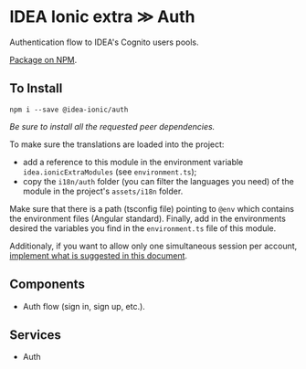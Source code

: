 # IDEA Ionic extra ≫ Auth

Authentication flow to IDEA's Cognito users pools.

[Package on NPM](https://www.npmjs.com/package/@idea-ionic/auth).

## To Install

```
npm i --save @idea-ionic/auth
```

_Be sure to install all the requested peer dependencies._

To make sure the translations are loaded into the project:

- add a reference to this module in the environment variable `idea.ionicExtraModules` (see `environment.ts`);
- copy the `i18n/auth` folder (you can filter the languages you need) of the module in the project's `assets/i18n` folder.

Make sure that there is a path (tsconfig file) pointing to `@env` which contains the environment files (Angular standard).
Finally, add in the environments desired the variables you find in the `environment.ts` file of this module.

Additionaly, if you want to allow only one simultaneous session per account, [implement what is suggested in this document](https://iterinformatica.atlassian.net/wiki/spaces/idea/pages/2739798099/Allow+only+simultaneous+session+per+account+idea-ionic+auth).

## Components

- Auth flow (sign in, sign up, etc.).

## Services

- Auth
